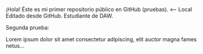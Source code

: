 ¡Hola! Éste es mi primer repositorio público en GitHub (pruebas). <-- Local
Editado desde GitHub. Estudiante de DAW.

Segunda prueba:

Lorem ipsum dolor sit amet consectetur adipiscing, elit auctor magna fames netus...
